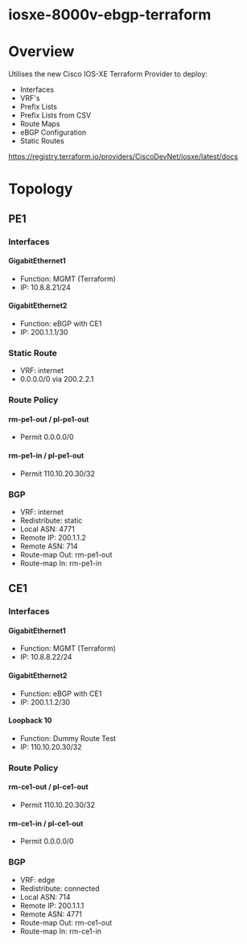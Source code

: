 # iosxe-8000v-ebgp-terraform

# Overview
Utilises the new Cisco IOS-XE Terraform Provider to deploy:
- Interfaces
- VRF's
- Prefix Lists
- Prefix Lists from CSV
- Route Maps
- eBGP Configuration
- Static Routes

https://registry.terraform.io/providers/CiscoDevNet/iosxe/latest/docs

# Topology
## PE1
### Interfaces
#### GigabitEthernet1
- Function: MGMT (Terraform)
- IP: 10.8.8.21/24

#### GigabitEthernet2
- Function: eBGP with CE1
- IP: 200.1.1.1/30

### Static Route
- VRF: internet
- 0.0.0.0/0 via 200.2.2.1

### Route Policy
#### rm-pe1-out / pl-pe1-out
- Permit 0.0.0.0/0

#### rm-pe1-in / pl-pe1-out
- Permit 110.10.20.30/32

### BGP
- VRF: internet
- Redistribute: static
- Local ASN: 4771
- Remote IP: 200.1.1.2
- Remote ASN: 714
- Route-map Out: rm-pe1-out
- Route-map In: rm-pe1-in


## CE1
### Interfaces
#### GigabitEthernet1
- Function: MGMT (Terraform)
- IP: 10.8.8.22/24

#### GigabitEthernet2
- Function: eBGP with CE1
- IP: 200.1.1.2/30

#### Loopback 10
- Function: Dummy Route Test
- IP: 110.10.20.30/32

### Route Policy
#### rm-ce1-out / pl-ce1-out
- Permit 110.10.20.30/32

#### rm-ce1-in / pl-ce1-out
- Permit 0.0.0.0/0

### BGP
- VRF: edge
- Redistribute: connected
- Local ASN: 714
- Remote IP: 200.1.1.1
- Remote ASN: 4771
- Route-map Out: rm-ce1-out
- Route-map In: rm-ce1-in
